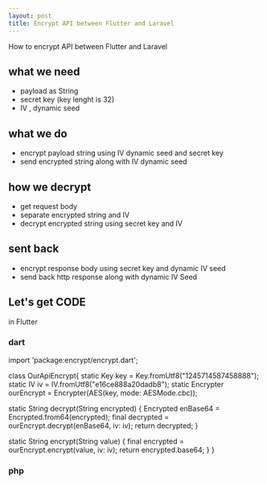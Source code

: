 ```yaml
---
layout: post
title: Encrypt API between Flutter and Laravel
---
```

How to encrypt API between Flutter and Laravel

## what we need

- payload as String
- secret key (key lenght is 32)
- IV , dynamic seed

## what we do

- encrypt payload string using IV dynamic seed and secret key
- send encrypted string along with IV dynamic seed

## how we decrypt

- get request body
- separate encrypted string and IV
- decrypt encrypted string using secret key and IV

## sent back

- encrypt response body using secret key and dynamic IV seed
- send back http response along with dynamic IV Seed

## Let's get CODE

in Flutter

### dart

import 'package:encrypt/encrypt.dart';

class OurApiEncrypt{
  static Key key = Key.fromUtf8("1245714587458888");
  static IV iv = IV.fromUtf8("e16ce888a20dadb8");
  static Encrypter ourEncrypt = Encrypter(AES(key, mode: AESMode.cbc));

  static String decrypt(String encrypted) {
    Encrypted enBase64 = Encrypted.from64(encrypted);
    final decrypted = ourEncrypt.decrypt(enBase64, iv: iv);
    return decrypted;
  }

  static String encrypt(String value) {
    final encrypted = ourEncrypt.encrypt(value, iv: iv);
    return encrypted.base64;
  }
}

### php

<?php

namespace App\Http\Controllers;

use Illuminate\Foundation\Auth\Access\AuthorizesRequests;
use Illuminate\Foundation\Bus\DispatchesJobs;
use Illuminate\Foundation\Validation\ValidatesRequests;
use Illuminate\Routing\Controller as BaseController;

class Controller extends BaseController
{
    use AuthorizesRequests, DispatchesJobs, ValidatesRequests;
    
    

    function encrypt($value){
        $key = '1245714587458888'; //combination of 16 character
        $iv = 'e16ce888a20dadb8'; //combination of 16 character
        $method = 'aes-128-cbc';
        $encryptedString = openssl_encrypt($value, $method,
            $key, OPENSSL_RAW_DATA, $iv);
        return base64_encode($encryptedString);
    }
    
    function decrypt($value){
        $key = '1245714587458888'; //combination of 16 character
        $iv = 'e16ce888a20dadb8'; //combination of 16 character
        $method = 'aes-128-cbc';
        $base64 = base64_decode($value);
        $decryptedString = openssl_decrypt($base64, $method,
            $key, OPENSSL_RAW_DATA, $iv);
        return $decryptedString;
    }
}
